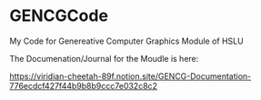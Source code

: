 # GENCGCode
My Code for Genereative Computer Graphics Module of HSLU

The Documenation/Journal for the Moudle is here:

https://viridian-cheetah-89f.notion.site/GENCG-Documentation-776ecdcf427f44b9b8b9ccc7e032c8c2